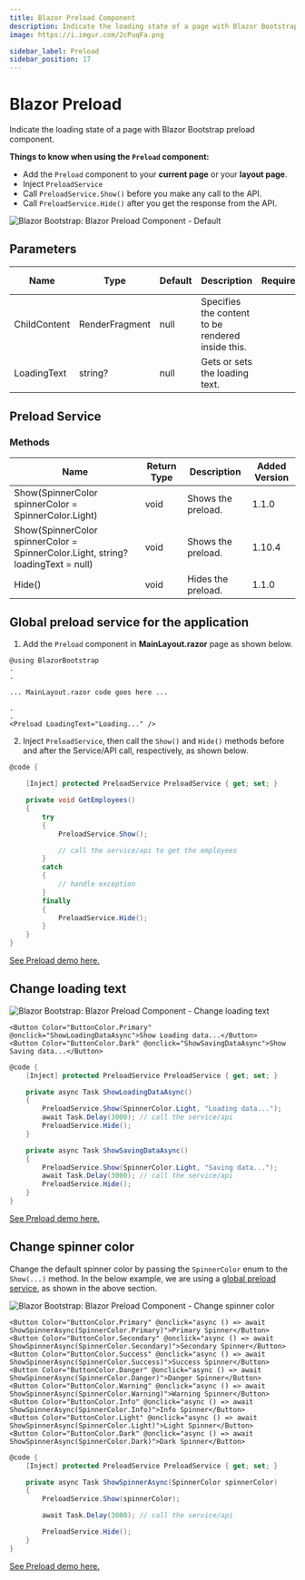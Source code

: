 ```yaml
---
title: Blazor Preload Component
description: Indicate the loading state of a page with Blazor Bootstrap preload component.
image: https://i.imgur.com/2cPuqFa.png

sidebar_label: Preload
sidebar_position: 17
---
```


# Blazor Preload

Indicate the loading state of a page with Blazor Bootstrap preload component.

**Things to know when using the `Preload` component:**

- Add the `Preload` component to your **current page** or your **layout page**.
- Inject `PreloadService`
- Call `PreloadService.Show()` before you make any call to the API.
- Call `PreloadService.Hide()` after you get the response from the API.

<img src="https://i.imgur.com/2cPuqFa.png" alt="Blazor Bootstrap: Blazor Preload Component - Default" />

## Parameters

| Name | Type | Default | Description | Required |  Version Added |
|--|--|--|--|--|--|
| ChildContent | RenderFragment | null | Specifies the content to be rendered inside this. | | 1.1.0 |
| LoadingText | string? | null | Gets or sets the loading text. | | 1.10.4 |

## Preload Service

### Methods

| Name | Return Type | Description | Added Version |
|--|--|--|--|
| Show(SpinnerColor spinnerColor = SpinnerColor.Light) | void | Shows the preload. | 1.1.0 |
| Show(SpinnerColor spinnerColor = SpinnerColor.Light, string? loadingText = null) | void | Shows the preload. | 1.10.4 |
| Hide() | void | Hides the preload. | 1.1.0 |

## Global preload service for the application

1. Add the `Preload` component in **MainLayout.razor** page as shown below.

```cshtml {} showLineNumbers
@using BlazorBootstrap
.
.

... MainLayout.razor code goes here ...

.
.
<Preload LoadingText="Loading..." />
```

2. Inject `PreloadService`, then call the `Show()` and `Hide()` methods before and after the Service/API call, respectively, as shown below.

```cs {} showLineNumbers
@code {

    [Inject] protected PreloadService PreloadService { get; set; }

    private void GetEmployees()
    {
        try
        {
            PreloadService.Show();

            // call the service/api to get the employees
        }
        catch
        {
            // handle exception
        }
        finally
        {
            PreloadService.Hide();
        }
    }
}
```

[See Preload demo here.](https://demos.blazorbootstrap.com/preload#global-preload-service-for-the-application)

## Change loading text

<img src="https://i.imgur.com/nzNRyp7.png" alt="Blazor Bootstrap: Blazor Preload Component - Change loading text" />

```cshtml {} showLineNUmbers
<Button Color="ButtonColor.Primary" @onclick="ShowLoadingDataAsync">Show Loading data...</Button>
<Button Color="ButtonColor.Dark" @onclick="ShowSavingDataAsync">Show Saving data...</Button>
```

```cs {} showLineNumbers
@code {
    [Inject] protected PreloadService PreloadService { get; set; }

    private async Task ShowLoadingDataAsync()
    {
        PreloadService.Show(SpinnerColor.Light, "Loading data...");
        await Task.Delay(3000); // call the service/api
        PreloadService.Hide();
    }

    private async Task ShowSavingDataAsync()
    {
        PreloadService.Show(SpinnerColor.Light, "Saving data...");
        await Task.Delay(3000); // call the service/api
        PreloadService.Hide();
    }
}
```

[See Preload demo here.](https://demos.blazorbootstrap.com/preload#change-loading-text)

## Change spinner color

Change the default spinner color by passing the `SpinnerColor` enum to the `Show(...)` method. In the below example, we are using a [global preload service](/components/preload#global-preload-service-for-the-application), as shown in the above section.

<img src="https://i.imgur.com/5PVt5bX.png" alt="Blazor Bootstrap: Blazor Preload Component - Change spinner color" />

```cshml {} showLineNumbers
<Button Color="ButtonColor.Primary" @onclick="async () => await ShowSpinnerAsync(SpinnerColor.Primary)">Primary Spinner</Button>
<Button Color="ButtonColor.Secondary" @onclick="async () => await ShowSpinnerAsync(SpinnerColor.Secondary)">Secondary Spinner</Button>
<Button Color="ButtonColor.Success" @onclick="async () => await ShowSpinnerAsync(SpinnerColor.Success)">Success Spinner</Button>
<Button Color="ButtonColor.Danger" @onclick="async () => await ShowSpinnerAsync(SpinnerColor.Danger)">Danger Spinner</Button>
<Button Color="ButtonColor.Warning" @onclick="async () => await ShowSpinnerAsync(SpinnerColor.Warning)">Warning Spinner</Button>
<Button Color="ButtonColor.Info" @onclick="async () => await ShowSpinnerAsync(SpinnerColor.Info)">Info Spinner</Button>
<Button Color="ButtonColor.Light" @onclick="async () => await ShowSpinnerAsync(SpinnerColor.Light)">Light Spinner</Button>
<Button Color="ButtonColor.Dark" @onclick="async () => await ShowSpinnerAsync(SpinnerColor.Dark)">Dark Spinner</Button>
```

```cs {} showLineNumbers
@code {
    [Inject] protected PreloadService PreloadService { get; set; }

    private async Task ShowSpinnerAsync(SpinnerColor spinnerColor)
    {
        PreloadService.Show(spinnerColor);

        await Task.Delay(3000); // call the service/api

        PreloadService.Hide();
    }
}
```

[See Preload demo here.](https://demos.blazorbootstrap.com/preload#change-spinner-color)
